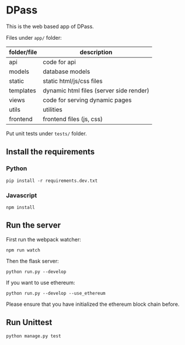 # DPass
This is the web based app of DPass.

Files under `app/` folder:

| folder/file | description                             |
| ----------- | --------------------------------------- |
| api         | code for api                            |
| models      | database models                         |
| static      | static html/js/css files                |
| templates   | dynamic html files (server side render) |
| views       | code for serving dynamic pages          |
| utils       | utilities                               |
| frontend    | frontend files (js, css)                |

Put unit tests under `tests/` folder.

## Install the requirements

### Python
```
pip install -r requirements.dev.txt
```

### Javascript
```
npm install
```

## Run the server

First run the webpack watcher:
```
npm run watch
```

Then the flask server:

```
python run.py --develop
```

If you want to use ethereum:
```
python run.py --develop --use_ethereum
```
Please ensure that you have initialized the ethereum block chain before.


## Run Unittest
```
python manage.py test
```


